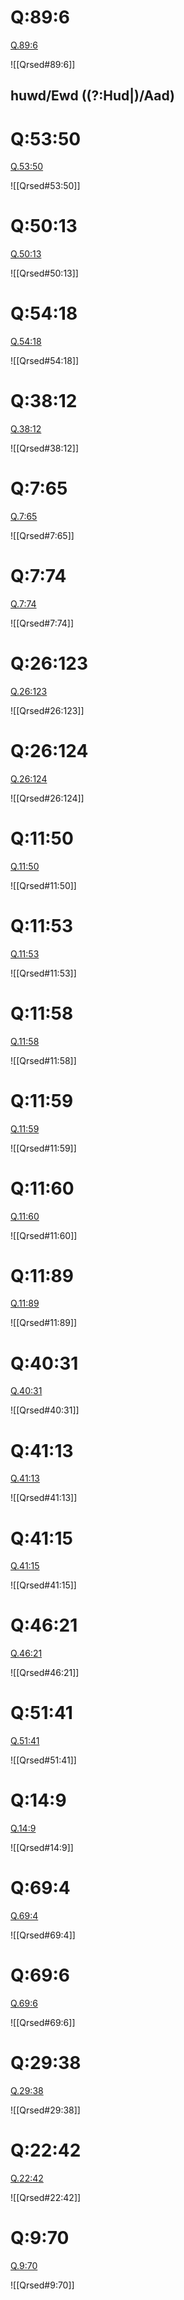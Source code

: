
# Q:89:6

[Q.89:6](https://quran.com/89:6/tafsirs/ar-tafsir-al-tabari)

![[Qrsed#89:6]]

## huwd/Ewd ((?:Hud|)/Aad)

# Q:53:50

[Q.53:50](https://quran.com/53:50/tafsirs/ar-tafsir-al-tabari)

![[Qrsed#53:50]]

# Q:50:13

[Q.50:13](https://quran.com/50:13/tafsirs/ar-tafsir-al-tabari)

![[Qrsed#50:13]]

# Q:54:18

[Q.54:18](https://quran.com/54:18/tafsirs/ar-tafsir-al-tabari)

![[Qrsed#54:18]]

# Q:38:12

[Q.38:12](https://quran.com/38:12/tafsirs/ar-tafsir-al-tabari)

![[Qrsed#38:12]]

# Q:7:65

[Q.7:65](https://quran.com/7:65/tafsirs/ar-tafsir-al-tabari)

![[Qrsed#7:65]]

# Q:7:74

[Q.7:74](https://quran.com/7:74/tafsirs/ar-tafsir-al-tabari)

![[Qrsed#7:74]]

# Q:26:123

[Q.26:123](https://quran.com/26:123/tafsirs/ar-tafsir-al-tabari)

![[Qrsed#26:123]]

# Q:26:124

[Q.26:124](https://quran.com/26:124/tafsirs/ar-tafsir-al-tabari)

![[Qrsed#26:124]]

# Q:11:50

[Q.11:50](https://quran.com/11:50/tafsirs/ar-tafsir-al-tabari)

![[Qrsed#11:50]]

# Q:11:53

[Q.11:53](https://quran.com/11:53/tafsirs/ar-tafsir-al-tabari)

![[Qrsed#11:53]]

# Q:11:58

[Q.11:58](https://quran.com/11:58/tafsirs/ar-tafsir-al-tabari)

![[Qrsed#11:58]]

# Q:11:59

[Q.11:59](https://quran.com/11:59/tafsirs/ar-tafsir-al-tabari)

![[Qrsed#11:59]]

# Q:11:60

[Q.11:60](https://quran.com/11:60/tafsirs/ar-tafsir-al-tabari)

![[Qrsed#11:60]]

# Q:11:89

[Q.11:89](https://quran.com/11:89/tafsirs/ar-tafsir-al-tabari)

![[Qrsed#11:89]]

# Q:40:31

[Q.40:31](https://quran.com/40:31/tafsirs/ar-tafsir-al-tabari)

![[Qrsed#40:31]]

# Q:41:13

[Q.41:13](https://quran.com/41:13/tafsirs/ar-tafsir-al-tabari)

![[Qrsed#41:13]]

# Q:41:15

[Q.41:15](https://quran.com/41:15/tafsirs/ar-tafsir-al-tabari)

![[Qrsed#41:15]]

# Q:46:21

[Q.46:21](https://quran.com/46:21/tafsirs/ar-tafsir-al-tabari)

![[Qrsed#46:21]]

# Q:51:41

[Q.51:41](https://quran.com/51:41/tafsirs/ar-tafsir-al-tabari)

![[Qrsed#51:41]]

# Q:14:9

[Q.14:9](https://quran.com/14:9/tafsirs/ar-tafsir-al-tabari)

![[Qrsed#14:9]]

# Q:69:4

[Q.69:4](https://quran.com/69:4/tafsirs/ar-tafsir-al-tabari)

![[Qrsed#69:4]]

# Q:69:6

[Q.69:6](https://quran.com/69:6/tafsirs/ar-tafsir-al-tabari)

![[Qrsed#69:6]]

# Q:29:38

[Q.29:38](https://quran.com/29:38/tafsirs/ar-tafsir-al-tabari)

![[Qrsed#29:38]]

# Q:22:42

[Q.22:42](https://quran.com/22:42/tafsirs/ar-tafsir-al-tabari)

![[Qrsed#22:42]]

# Q:9:70

[Q.9:70](https://quran.com/9:70/tafsirs/ar-tafsir-al-tabari)

![[Qrsed#9:70]]
